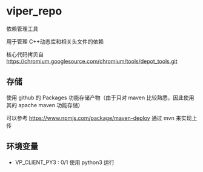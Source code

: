 # viper_repo

依赖管理工具

用于管理 C++动态库和相关头文件的依赖

核心代码拷贝自 https://chromium.googlesource.com/chromium/tools/depot_tools.git

## 存储

使用 github 的 Packages 功能存储产物（由于只对 maven 比较熟悉，因此使用其的 apache maven 功能存储）

可以参考 https://www.npmjs.com/package/maven-deploy 通过 mvn 来实现上传

## 环境变量

- VP_CLIENT_PY3 : 0/1 使用 python3 运行
